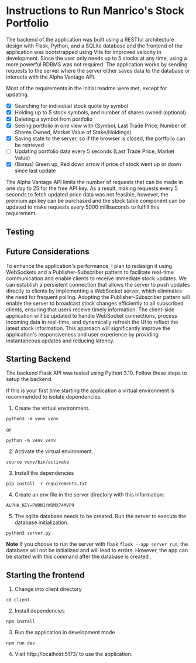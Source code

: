 # Instructions to Run Manrico's Stock Portfolio 

The backend of the application was built using a RESTful architecture design with Flask, Python, and a SQLite database and the frontend of the application was bootstrapped using Vite for improved velocity in development. Since the user only needs up to 5 stocks at any time, using a more powerful RDBMS was not required. The application works by sending requests to the server where the server either saves data to the database or interacts with the Alpha Vantage API. 

Most of the requirements in the initial readme were met, except for updating. 

- [x] Searching for individual stock quote by symbol
- [x] Holding up to 5 stock symbols, and number of shares owned (optional)
- [x] Deleting a symbol from portfolio
- [x] Seeing portfolio in one view with (Symbol, Last Trade Price, Number of Shares Owned, Market Value of Stake/Holdings)
- [x] Saving state to the server, so if the browser is closed, the portfolio can be retrieved
- [ ] Updating portfolio data every 5 seconds (Last Trade Price, Market Value)
- [x] (Bonus) Green up, Red down arrow if price of stock went up or down since last update

The Alpha Vantage API limits the number of requests that can be made in one day to 25 for the free API key. As a result, making requests every 5 seconds to fetch updated price data was not feasible, however, the premium api key can be purchased and the stock table component can be updated to make requests every 5000 milliseconds to fulfill this requirement. 

## Testing


## Future Considerations

To enhance the application's performance, I plan to redesign it using WebSockets and a Publisher-Subscriber pattern to facilitate real-time communication and enable clients to receive immediate stock updates. We can establish a persistent connection that allows the server to push updates directly to clients by implementing a WebSocket server, which eliminates the need for frequent polling. Adopting the Publisher-Subscriber pattern will enable the server to broadcast stock changes efficiently to all subscribed clients, ensuring that users receive timely information. The client-side application will be updated to handle WebSocket connections, process incoming data in real-time, and dynamically refresh the UI to reflect the latest stock information. This approach will significantly improve the application's responsiveness and user experience by providing instantaneous updates and reducing latency. 



## Starting Backend

The backend Flask API was tested using Python 3.10. Follow these steps to setup the backend. 

If this is your first time starting the application a virtual environment is recommended to isolate dependencies. 

1. Create the virtual environment. 

`python3 -m venv venv` 

or

`python -m venv venv`

2. Activate the virtual environment. 

`source venv/bin/activate`

3. Install the dependencies

`pip install -r requirements.txt`

4. Create an env file in the server directory with this information:

```env
ALPHA_KEY=PWRN1YWDMX74MVP9
```

5. The sqlite database needs to be created. Run the server to execute the database initialization. 

`python3 server.py` 

**Note** If you choose to run the server with flask `flask --app server run`, the database will not
be initialized and will lead to errors. However, the app can be started with this command 
after the database is created . 


## Starting the frontend

1. Change into client directory

`cd client`

2. Install dependencies

`npm install`

3. Run the application in development mode 

`npm run dev`

4. Visit http://localhost:5173/ to use the application.






